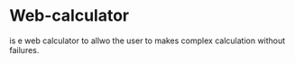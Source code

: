 # Web-calculator
is e web calculator to allwo the user to makes complex calculation without failures.
